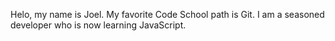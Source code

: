 Helo, my name is Joel. 
My favorite Code School path is Git.
I am a seasoned developer who is now learning JavaScript.
